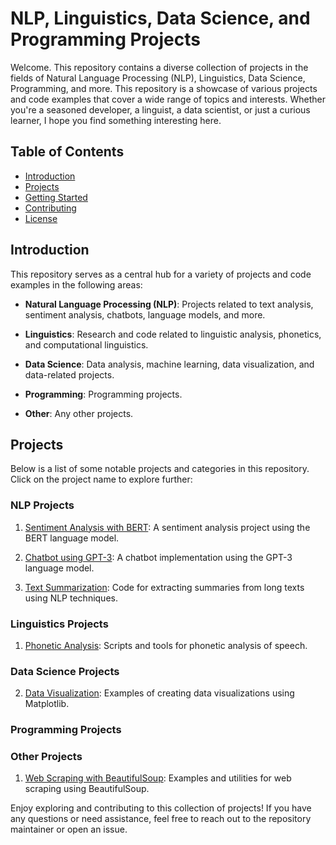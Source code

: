# NLP, Linguistics, Data Science, and Programming Projects

Welcome. This repository contains a diverse collection of projects in the fields of Natural Language Processing (NLP), Linguistics, Data Science, Programming, and more. This repository is a showcase of various projects and code examples that cover a wide range of topics and interests. Whether you're a seasoned developer, a linguist, a data scientist, or just a curious learner, I hope you find something interesting here.

## Table of Contents

- [Introduction](#introduction)
- [Projects](#projects)
- [Getting Started](#getting-started)
- [Contributing](#contributing)
- [License](#license)

## Introduction

This repository serves as a central hub for a variety of projects and code examples in the following areas:

- **Natural Language Processing (NLP)**: Projects related to text analysis, sentiment analysis, chatbots, language models, and more.

- **Linguistics**: Research and code related to linguistic analysis, phonetics, and computational linguistics.

- **Data Science**: Data analysis, machine learning, data visualization, and data-related projects.

- **Programming**: Programming projects.

- **Other**: Any other projects.

## Projects

Below is a list of some notable projects and categories in this repository. Click on the project name to explore further:

### NLP Projects

1. [Sentiment Analysis with BERT](./nlp/sentiment-analysis-bert/): A sentiment analysis project using the BERT language model.

2. [Chatbot using GPT-3](./nlp/chatbot-gpt3/): A chatbot implementation using the GPT-3 language model.

3. [Text Summarization](./nlp/text-summarization/): Code for extracting summaries from long texts using NLP techniques.

### Linguistics Projects

1. [Phonetic Analysis](./linguistics/phonetic-analysis/): Scripts and tools for phonetic analysis of speech.

### Data Science Projects


2. [Data Visualization](./data-science/data-visualization-matplotlib/): Examples of creating data visualizations using Matplotlib.

### Programming Projects

### Other Projects

1. [Web Scraping with BeautifulSoup](./other/web-scraping-beautifulsoup/): Examples and utilities for web scraping using BeautifulSoup.


Enjoy exploring and contributing to this collection of projects! If you have any questions or need assistance, feel free to reach out to the repository maintainer or open an issue.


